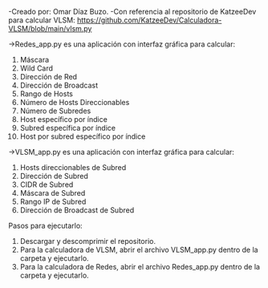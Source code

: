 -Creado por: Omar Díaz Buzo.
-Con referencia al repositorio de KatzeeDev para calcular VLSM: https://github.com/KatzeeDev/Calculadora-VLSM/blob/main/vlsm.py

->Redes_app.py es una aplicación con interfaz gráfica para calcular:
1. Máscara
2. Wild Card
3. Dirección de Red
4. Dirección de Broadcast
5. Rango de Hosts
6. Número de Hosts Direccionables
7. Número de Subredes
8. Host específico por índice
9. Subred específica por índice
10. Host por subred específico por índice

->VLSM_app.py es una aplicación con interfaz gráfica para calcular:
1. Hosts direccionables de Subred
2. Dirección de Subred
3. CIDR de Subred
4. Máscara de Subred
5. Rango IP de Subred
6. Dirección de Broadcast de Subred

Pasos para ejecutarlo:
1. Descargar y descomprimir el repositorio.
2. Para la calculadora de VLSM, abrir el archivo VLSM_app.py dentro de la carpeta y ejecutarlo.
3. Para la calculadora de Redes, abrir el archivo Redes_app.py dentro de la carpeta y ejecutarlo.
